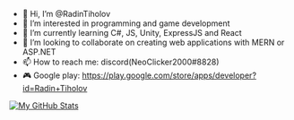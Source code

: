 - 👋 Hi, I’m @RadinTiholov
- 👀 I’m interested in programming and game development
- 🌱 I’m currently learning C#, JS, Unity, ExpressJS and React
- 💞️ I’m looking to collaborate on creating web applications with MERN or ASP.NET
- 📫 How to reach me: discord(NeoClicker2000#8828)
- 🎮 Google play: https://play.google.com/store/apps/developer?id=Radin+Tiholov

[![My GitHub Stats](https://github-readme-stats.vercel.app/api/?username=RadinTiholov&count_private=true&theme=tokyonight&showicons=true)]()
